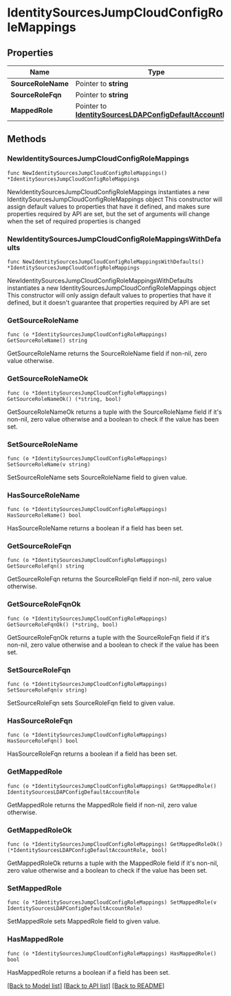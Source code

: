 # IdentitySourcesJumpCloudConfigRoleMappings

## Properties

Name | Type | Description | Notes
------------ | ------------- | ------------- | -------------
**SourceRoleName** | Pointer to **string** |  | [optional] 
**SourceRoleFqn** | Pointer to **string** |  | [optional] 
**MappedRole** | Pointer to [**IdentitySourcesLDAPConfigDefaultAccountRole**](identitySourcesLDAPConfig_defaultAccountRole.md) |  | [optional] 

## Methods

### NewIdentitySourcesJumpCloudConfigRoleMappings

`func NewIdentitySourcesJumpCloudConfigRoleMappings() *IdentitySourcesJumpCloudConfigRoleMappings`

NewIdentitySourcesJumpCloudConfigRoleMappings instantiates a new IdentitySourcesJumpCloudConfigRoleMappings object
This constructor will assign default values to properties that have it defined,
and makes sure properties required by API are set, but the set of arguments
will change when the set of required properties is changed

### NewIdentitySourcesJumpCloudConfigRoleMappingsWithDefaults

`func NewIdentitySourcesJumpCloudConfigRoleMappingsWithDefaults() *IdentitySourcesJumpCloudConfigRoleMappings`

NewIdentitySourcesJumpCloudConfigRoleMappingsWithDefaults instantiates a new IdentitySourcesJumpCloudConfigRoleMappings object
This constructor will only assign default values to properties that have it defined,
but it doesn't guarantee that properties required by API are set

### GetSourceRoleName

`func (o *IdentitySourcesJumpCloudConfigRoleMappings) GetSourceRoleName() string`

GetSourceRoleName returns the SourceRoleName field if non-nil, zero value otherwise.

### GetSourceRoleNameOk

`func (o *IdentitySourcesJumpCloudConfigRoleMappings) GetSourceRoleNameOk() (*string, bool)`

GetSourceRoleNameOk returns a tuple with the SourceRoleName field if it's non-nil, zero value otherwise
and a boolean to check if the value has been set.

### SetSourceRoleName

`func (o *IdentitySourcesJumpCloudConfigRoleMappings) SetSourceRoleName(v string)`

SetSourceRoleName sets SourceRoleName field to given value.

### HasSourceRoleName

`func (o *IdentitySourcesJumpCloudConfigRoleMappings) HasSourceRoleName() bool`

HasSourceRoleName returns a boolean if a field has been set.

### GetSourceRoleFqn

`func (o *IdentitySourcesJumpCloudConfigRoleMappings) GetSourceRoleFqn() string`

GetSourceRoleFqn returns the SourceRoleFqn field if non-nil, zero value otherwise.

### GetSourceRoleFqnOk

`func (o *IdentitySourcesJumpCloudConfigRoleMappings) GetSourceRoleFqnOk() (*string, bool)`

GetSourceRoleFqnOk returns a tuple with the SourceRoleFqn field if it's non-nil, zero value otherwise
and a boolean to check if the value has been set.

### SetSourceRoleFqn

`func (o *IdentitySourcesJumpCloudConfigRoleMappings) SetSourceRoleFqn(v string)`

SetSourceRoleFqn sets SourceRoleFqn field to given value.

### HasSourceRoleFqn

`func (o *IdentitySourcesJumpCloudConfigRoleMappings) HasSourceRoleFqn() bool`

HasSourceRoleFqn returns a boolean if a field has been set.

### GetMappedRole

`func (o *IdentitySourcesJumpCloudConfigRoleMappings) GetMappedRole() IdentitySourcesLDAPConfigDefaultAccountRole`

GetMappedRole returns the MappedRole field if non-nil, zero value otherwise.

### GetMappedRoleOk

`func (o *IdentitySourcesJumpCloudConfigRoleMappings) GetMappedRoleOk() (*IdentitySourcesLDAPConfigDefaultAccountRole, bool)`

GetMappedRoleOk returns a tuple with the MappedRole field if it's non-nil, zero value otherwise
and a boolean to check if the value has been set.

### SetMappedRole

`func (o *IdentitySourcesJumpCloudConfigRoleMappings) SetMappedRole(v IdentitySourcesLDAPConfigDefaultAccountRole)`

SetMappedRole sets MappedRole field to given value.

### HasMappedRole

`func (o *IdentitySourcesJumpCloudConfigRoleMappings) HasMappedRole() bool`

HasMappedRole returns a boolean if a field has been set.


[[Back to Model list]](../README.md#documentation-for-models) [[Back to API list]](../README.md#documentation-for-api-endpoints) [[Back to README]](../README.md)


